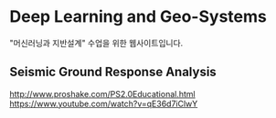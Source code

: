 # Deep Learning and Geo-Systems
"머신러닝과 지반설계" 수업을 위한 웹사이트입니다.

## Seismic Ground Response Analysis
http://www.proshake.com/PS2.0Educational.html
https://www.youtube.com/watch?v=qE36d7iClwY
